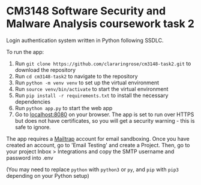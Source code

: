 # CM3148 Software Security and Malware Analysis coursework task 2

Login authentication system written in Python following SSDLC.

To run the app:

1. Run `git clone https://github.com/clararingrose/cm3148-task2.git` to download the repository
2. Run `cd cm3148-task2` to navigate to the repository
3. Run `python -m venv venv` to set up the virtual environment
4. Run `source venv/bin/activate` to start the virtual environment
5. Run `pip install -r requirements.txt` to install the necessary dependencies
6. Run `python app.py` to start the web app
7. Go to [localhost:8080](https://localhost:8080) on your browser. The app is set to run over HTTPS but does not have certificates, so you will get a security warning - this is safe to ignore.

The app requires a [Mailtrap](https://mailtrap.io) account for email sandboxing. Once you have created an account, go to 'Email Testing' and create a Project. Then, go to your project Inbox > Integrations and copy the SMTP username and password into .env

(You may need to replace `python` with `python3` or `py`, and `pip` with `pip3` depending on your Python setup)
